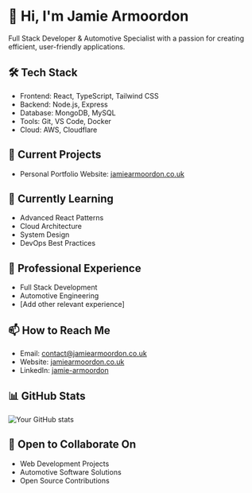 # 👋 Hi, I'm Jamie Armoordon

Full Stack Developer & Automotive Specialist with a passion for creating efficient, user-friendly applications.

## 🛠️ Tech Stack
- Frontend: React, TypeScript, Tailwind CSS
- Backend: Node.js, Express
- Database: MongoDB, MySQL
- Tools: Git, VS Code, Docker
- Cloud: AWS, Cloudflare

## 🔭 Current Projects
- Personal Portfolio Website: [jamiearmoordon.co.uk](https://jamiearmoordon.co.uk)

## 🌱 Currently Learning
- Advanced React Patterns
- Cloud Architecture
- System Design
- DevOps Best Practices

## 💼 Professional Experience
- Full Stack Development
- Automotive Engineering
- [Add other relevant experience]

## 📫 How to Reach Me
- Email: contact@jamiearmoordon.co.uk
- Website: [jamiearmoordon.co.uk](https://jamiearmoordon.co.uk)
- LinkedIn: [jamie-armoordon](https://www.linkedin.com/in/jamie-armoordon/)

## 📊 GitHub Stats
![Your GitHub stats](https://github-readme-stats.vercel.app/api?username=jamie-armoordon&show_icons=true&theme=dark)

## 🤝 Open to Collaborate On
- Web Development Projects
- Automotive Software Solutions
- Open Source Contributions
